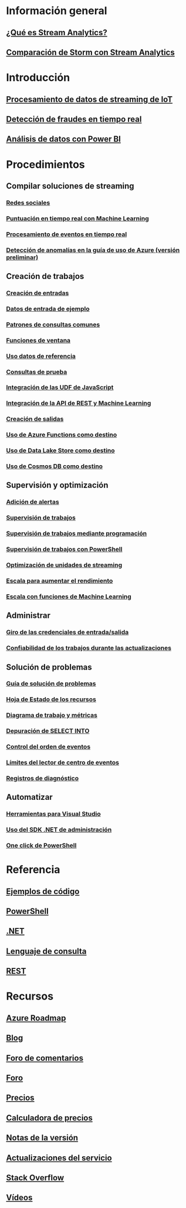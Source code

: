 # Información general
## [¿Qué es Stream Analytics?](stream-analytics-introduction.md)
## [Comparación de Storm con Stream Analytics](stream-analytics-comparison-storm.md)

# Introducción
## [Procesamiento de datos de streaming de IoT](stream-analytics-get-started-with-azure-stream-analytics-to-process-data-from-iot-devices.md)
## [Detección de fraudes en tiempo real](stream-analytics-real-time-fraud-detection.md)
## [Análisis de datos con Power BI](stream-analytics-power-bi-dashboard.md)

# Procedimientos

## Compilar soluciones de streaming
### [Redes sociales](stream-analytics-twitter-sentiment-analysis-trends.md)
### [Puntuación en tiempo real con Machine Learning](stream-analytics-machine-learning-integration-tutorial.md)
### [Procesamiento de eventos en tiempo real](stream-analytics-real-time-event-processing-reference-architecture.md)
### [Detección de anomalías en la guía de uso de Azure (versión preliminar)](stream-analytics-machine-learning-anomaly-detection.md)

## Creación de trabajos
### [Creación de entradas](stream-analytics-define-inputs.md)
### [Datos de entrada de ejemplo](stream-analytics-sample-data-input.md)
### [Patrones de consultas comunes](stream-analytics-stream-analytics-query-patterns.md)
### [Funciones de ventana](stream-analytics-window-functions.md)
### [Uso datos de referencia](stream-analytics-use-reference-data.md)
### [Consultas de prueba](stream-analytics-test-query.md)
### [Integración de las UDF de JavaScript](stream-analytics-javascript-user-defined-functions.md)
### [Integración de la API de REST y Machine Learning](stream-analytics-how-to-configure-azure-machine-learning-endpoints-in-stream-analytics.md)
### [Creación de salidas](stream-analytics-define-outputs.md)
### [Uso de Azure Functions como destino](stream-analytics-functions-redis.md)
### [Uso de Data Lake Store como destino](stream-analytics-data-lake-output.md)
### [Uso de Cosmos DB como destino](stream-analytics-documentdb-output.md)

## Supervisión y optimización
### [Adición de alertas](stream-analytics-set-up-alerts.md)
### [Supervisión de trabajos](stream-analytics-monitoring.md)
### [Supervisión de trabajos mediante programación](stream-analytics-monitor-jobs.md)
### [Supervisión de trabajos con PowerShell](stream-analytics-monitor-and-manage-jobs-use-powershell.md)
### [Optimización de unidades de streaming](stream-analytics-streaming-unit-consumption.md)
### [Escala para aumentar el rendimiento](stream-analytics-scale-jobs.md)
### [Escala con funciones de Machine Learning](stream-analytics-scale-with-machine-learning-functions.md)

## Administrar
### [Giro de las credenciales de entrada/salida](stream-analytics-login-credentials-inputs-outputs.md)
### [Confiabilidad de los trabajos durante las actualizaciones](stream-analytics-job-reliability.md)

## Solución de problemas
### [Guía de solución de problemas](stream-analytics-troubleshooting-guide.md)
### [Hoja de Estado de los recursos](stream-analytics-resource-health.md)
### [Diagrama de trabajo y métricas](stream-analytics-job-diagram-with-metrics.md)
### [Depuración de SELECT INTO](stream-analytics-select-into.md)
### [Control del orden de eventos](stream-analytics-out-of-order-and-late-events.md)
### [Límites del lector de centro de eventos](stream-analytics-event-hub-consumer-groups.md)
### [Registros de diagnóstico](stream-analytics-job-diagnostic-logs.md)

## Automatizar
### [Herramientas para Visual Studio](stream-analytics-tools-for-visual-studio.md)
### [Uso del SDK .NET de administración](stream-analytics-dotnet-management-sdk.md)
### [One click de PowerShell](https://github.com/Azure/azure-stream-analytics/tree/master/Samples/ASAOneClick)

# Referencia
## [Ejemplos de código](https://azure.microsoft.com/en-us/resources/samples/?service=stream-analytics)
## [PowerShell](/powershell/module/azurerm.streamanalytics)
## [.NET](/dotnet/api/microsoft.azure.management.streamanalytics)
## [Lenguaje de consulta](https://msdn.microsoft.com/library/azure/dn834998)
## [REST](/rest/api/streamanalytics)

# Recursos
## [Azure Roadmap](https://azure.microsoft.com/roadmap/)
## [Blog](http://blogs.msdn.com/b/streamanalytics/)
## [Foro de comentarios](http://feedback.azure.com/forums/270577-azure-stream-analytics)
## [Foro](https://social.msdn.microsoft.com/Forums/en-US/home?forum=AzureStreamAnalytics)
## [Precios](https://azure.microsoft.com/pricing/details/stream-analytics/)
## [Calculadora de precios](https://azure.microsoft.com/pricing/calculator/)
## [Notas de la versión](stream-analytics-release-notes.md)
## [Actualizaciones del servicio](https://azure.microsoft.com/updates/?product=stream-analytics)
## [Stack Overflow](http://stackoverflow.com/questions/tagged/azure-stream-analytics)
## [Vídeos](https://azure.microsoft.com/documentation/videos/index/?services=stream-analytics)
